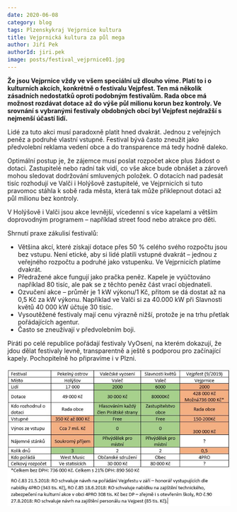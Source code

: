 ```yaml
---
date: 2020-06-08
category: blog
tags: Plzenskykraj Vejprnice kultura
title: Vejprnická kultura za půl mega
author: Jiří Pek
authorId: jiri.pek
image: posts/festival_vejprnice01.jpg
---
```

**Že jsou Vejprnice vždy ve všem speciální už dlouho víme. Platí to i o kulturních akcích, konkrétně o festivalu Vejpfest. Ten má několik zásadních nedostatků oproti podobným festivalům. Rada obce má možnost rozdávat dotace až do výše půl milionu korun bez kontroly. Ve srovnání s vybranými festivaly obdobných obcí byl Vejpfest nejdražší s nejmenší účastí lidí.**

Lidé za tuto akci musí paradoxně platit hned dvakrát. Jednou z veřejných peněz a podruhé vlastní vstupné. Festival bývá často zneužit jako předvolební reklama vedení obce a do transparence má tedy hodně daleko.

Optimální postup je, že zájemce musí poslat rozpočet akce plus žádost o dotaci. Zastupitelé nebo radní tak vidí, co vše akce bude obnášet a zároveň mohou sledovat dodržování smluvených položek. O dotacích nad padesát tisíc rozhodují ve Valči i Holýšově zastupitelé, ve Vejprnicích si tuto pravomoc stáhla k sobě rada města, která tak může přiklepnout dotaci až půl milionu bez kontroly.  

V Holýšově i Valči jsou akce levnější, vícedenní s více kapelami a větším doprovodným programem – například street food nebo atrakce pro děti.

Shrnutí praxe zákulisí festivalů:

 - Většina akcí, které získají dotace přes 50 % celého svého rozpočtu
   jsou bez vstupu. Není etické, aby si lidé platili vstupné dvakrát –
   jednou z veřejného rozpočtu a podruhé jako vstupenku. Ve Vejprnicích
   platíme dvakrát.
 - Předražené akce fungují jako pračka peněz. Kapele je vyúčtováno
   například 80 tisíc, ale pak se z těchto peněz část vrací objednateli.
 - Ozvučení akce – průměr je 1 kW výkonu/1 Kč, přitom se dá dostat až na
   0,5 Kč za kW výkonu. Například ve Valči si za 40.000 kW při Slavnosti
   květů 40 000 kW účtuje 30 tisíc.
 - Vysoutěžené festivaly mají cenu výrazně nižší, protože je na trhu
   přetlak pořádajících agentur.
 - Často se zneužívají v předvolebním boji.

Piráti po celé republice pořádají festivaly VyOsení, na kterém dokazují, že jdou dělat festivaly levně, transparentně a ještě s podporou pro začínající kapely. Pochopitelně ho připravíme i v Plzni.

![](/assets/img/posts/festival_vejprnice02.jpg)
